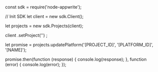const sdk = require('node-appwrite');

// Init SDK
let client = new sdk.Client();

let projects = new sdk.Projects(client);

client
    .setProject('')
;

let promise = projects.updatePlatform('[PROJECT_ID]', '[PLATFORM_ID]', '[NAME]');

promise.then(function (response) {
    console.log(response);
}, function (error) {
    console.log(error);
});